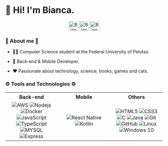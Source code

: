 
# 👋 Hi! I'm Bianca.

<div align="center" width="100%">
  <a href="mailto:biancabepplerdullius@gmail.com">
    <img align="center" alt="Bianca's Mail" height="30px" src="https://img.shields.io/badge/Gmail-EA4335?style=for-the-badge&logo=Gmail&logoColor=white" />
  </a>
  <a href="https://www.linkedin.com/in/bianca-beppler-958133160/">
    <img align="center" alt="Bianca's LinkedIn" height="30px" src="https://img.shields.io/badge/LinkedIn-0A66C2?style=for-the-badge&logo=Linkedin&logoColor=white" />
  </a>
    <a href="https://wa.me/5551981750821">
    <img align="center" alt="Bianca's WhatsApp" height="30px" src="https://img.shields.io/badge/WhatsApp-25D366?style=for-the-badge&logo=whatsapp&logoColor=white" />
  </a>
</div>

### :eyes: About me :eyes:
  - 👨‍🎓 Computer Science student at the Federal University of Pelotas.
  
  - 🎯 Back-end & Mobile Developer.
  
  - ❤️ Passionate about technology, science, books, games and cats.

### ⚙️ Tools and Technologies ⚙️

<table>
  <tr>
    <th width="33.33%">Back-end</th>
    <th width="33.33%">Mobile</th>
    <th width="33.33%">Others</th>
  </tr>
  <tr>
    <td style="width:33%; text-align:center;">
    <img alt="AWS" src="https://img.shields.io/badge/aws-%23FF9900.svg?&style=for-the-badge&logo=amazonaws&logoColor=white"/>
<img alt="Nodejs" src="https://img.shields.io/badge/node.js-%23339933.svg?&style=for-the-badge&logo=node.js&logoColor=white"/>
<img alt="Docker" src="https://img.shields.io/badge/docker-%232496ED.svg?&style=for-the-badge&logo=docker&logoColor=white"/>
      <img alt="JavaScript" src="https://img.shields.io/badge/JavaScript-F7DF1E?style=for-the-badge&logo=javascript&logoColor=black"/>
      <img alt="TypeScript" src="https://img.shields.io/badge/TypeScript-007ACC?style=for-the-badge&logo=typescript&logoColor=white"/>
       <img alt="MYSQL" src="https://img.shields.io/badge/mysql-%234479A1.svg?&style=for-the-badge&logo=mysql&logoColor=white"/>
<img alt="Express" src="https://img.shields.io/badge/express-%23000000.svg?&style=for-the-badge&logo=express&logoColor=white"/>
    </td>
    <td style="width:33%; text-align:center;">
      <img alt="React Native" src="https://img.shields.io/badge/React_Native-20232A?style=for-the-badge&logo=react&logoColor=61DAFB" />
       <img alt="Kotlin" src="https://img.shields.io/badge/kotlin-%230095D5.svg?&style=for-the-badge&logo=kotlin&logoColor=white" />
    </td>
    <td style="width:33%; text-align:center;">
      <img alt="HTML5" src="https://img.shields.io/badge/html5-%23E34F26.svg?&style=for-the-badge&logo=html5&logoColor=white"/>
      <img alt="CSS3" src="https://img.shields.io/badge/css3-%231572B6.svg?&style=for-the-badge&logo=css3&logoColor=white"/>
      <img alt="C" src="https://img.shields.io/badge/c-%2300599C.svg?&style=for-the-badge&logo=c&logoColor=white"/>
      <img alt="Java" src="https://img.shields.io/badge/Java-ED8B00?style=for-the-badge&logo=java&logoColor=white"/>
      <img alt="Git" src="https://img.shields.io/badge/git-%23F05033.svg?&style=for-the-badge&logo=git&logoColor=white"/>
      <img alt="GitHub" src="https://img.shields.io/badge/github-%23121011.svg?&style=for-the-badge&logo=github&logoColor=white"/>
      <img alt="Linux" src="https://img.shields.io/badge/Linux-E34F26?style=for-the-badge&logo=linux&logoColor=black" />
      <img alt="Windows 10" src="https://img.shields.io/badge/Windows-0078D6?style=for-the-badge&logo=windows&logoColor=white" />
    </td>
  </tr>
</table>
